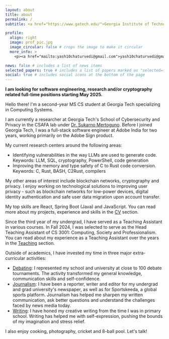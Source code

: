 ```yaml
---
layout: about
title: about
permalink: /
subtitle: <a href="https://www.gatech.edu/">Georgia Institute of Technology</a>

profile:
  align: right
  image: prof_pic.jpg
  image_circular: false # crops the image to make it circular
  more_info: >
    <p><a href="mailto:yash10chaturvedi@gmail.com">yash10chaturvedi@gmail.com</a></p>

news: false # includes a list of news items
selected_papers: true # includes a list of papers marked as "selected={true}"
social: true # includes social icons at the bottom of the page
---
```


<b>I am looking for software engineering, research and/or cryptography related full-time positions starting May 2025.</b>

Hello there! I'm a second-year MS CS student at Georgia Tech specializing in Computing Systems.

I am currently a researcher at Georgia Tech's School of Cybersecurity and Privacy in the CSAFA lab under <a href="https://research.gatech.edu/people/j-sukarno-mertoguno">Dr. Sukarno Mertoguno</a>. Before I joined Georgia Tech, I was a full-stack software engineer at Adobe India for two years, working primarily on the Adobe Sign product.

My current research centers around the following areas:
- Identifying vulnerabilities in the way LLMs are used to generate code. Keywords: LLM, SQL, cryptography, PowerShell, code generation
- Improving the memory and type safety of C to Rust code conversion. Keywords: C, Rust, BASH, C2Rust, compilers

My other areas of interest include blockchain networks, cryptography and privacy. I enjoy working on technological solutions to improving user privacy - such as blockchain networks for low-power devices, digital identity authentication and safe user data migration upon account transfer.

My top skills are React, Spring Boot (Java) and JavaScript. You can read more about my projects, experience and skills in the [CV](/cv/) section.

Since the third year of my undergrad, I have served as a Teaching Assistant in various courses. In Fall 2024, I was selected to serve as the Head Teaching Assistant of CS 3001: Computing, Society and Professionalism. You can read about my experience as a Teaching Assistant over the years in the [Teaching](/teaching/) section.

Outside of academics, I have invested my time in three major extra-curricular activities:
- [Debating](/debating/): I represented my school and university at close to 100 debate tournaments. The activity transformed my general knowledge, communication skills and self-confidence.
- [Journalism](/journalism/): I have been a reporter, writer and editor for my undergrad and grad university's newspaper, as well as for Sportskeeda, a global sports platform. Journalism has helped me sharpen my written communication, ask better questions and understand the challenges faced by news media today.
- [Writing](/writing/): I have honed my creative writing from the time I was in primary school. Writing has helped me with self-expression, pushing the bounds of my imagination and stress relief.

I also enjoy cooking, photography, cricket and 8-ball pool. Let's talk!
